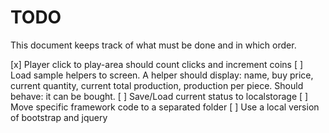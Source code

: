 # TODO

This document keeps track of what must be done and in which order.

[x] Player click to play-area should count clicks and increment coins
[ ] Load sample helpers to screen. A helper should display: name, buy price, current quantity, current total production, production per piece. Should behave: it can be bought.
[ ] Save/Load current status to localstorage
[ ] Move specific framework code to a separated folder
[ ] Use a local version of bootstrap and jquery

